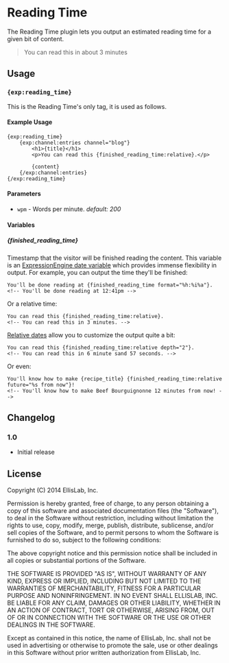 # Reading Time

The Reading Time plugin lets you output an estimated reading time for a given bit of content.

> You can read this in about 3 minutes

## Usage

### `{exp:reading_time}`

This is the Reading Time's only tag, it is used as follows.

#### Example Usage

```
{exp:reading_time}
    {exp:channel:entries channel="blog"}
        <h1>{title}</h1>
        <p>You can read this {finished_reading_time:relative}.</p>

        {content}
    {/exp:channel:entries}
{/exp:reading_time}
```

#### Parameters

- `wpm` - Words per minute. _default: 200_

#### Variables

##### {finished_reading_time}

Timestamp that the visitor will be finished reading the content. This variable is an [ExpressionEngine date variable](https://ellislab.com/expressionengine/user-guide/templates/date_variable_formatting.html) which provides immense flexibility in output. For example, you can output the time they'll be finished:

    You'll be done reading at {finished_reading_time format="%h:%i%a"}.
    <!-- You'll be done reading at 12:41pm -->

Or a relative time:

    You can read this {finished_reading_time:relative}.
    <!-- You can read this in 3 minutes. -->

[Relative dates](https://ellislab.com/expressionengine/user-guide/templates/date_variable_formatting.html#relative-dates) allow you to customize the output quite a bit:

    You can read this {finished_reading_time:relative depth="2"}.
    <!-- You can read this in 6 minute sand 57 seconds. -->

Or even:

    You'll know how to make {recipe_title} {finished_reading_time:relative future="%s from now"}!
    <!-- You'll know how to make Beef Bourguignonne 12 minutes from now! -->

## Changelog

### 1.0

- Initial release

## License

Copyright (C) 2014 EllisLab, Inc.

Permission is hereby granted, free of charge, to any person obtaining a copy
of this software and associated documentation files (the "Software"), to deal
in the Software without restriction, including without limitation the rights
to use, copy, modify, merge, publish, distribute, sublicense, and/or sell
copies of the Software, and to permit persons to whom the Software is
furnished to do so, subject to the following conditions:

The above copyright notice and this permission notice shall be included in
all copies or substantial portions of the Software.

THE SOFTWARE IS PROVIDED "AS IS", WITHOUT WARRANTY OF ANY KIND, EXPRESS OR
IMPLIED, INCLUDING BUT NOT LIMITED TO THE WARRANTIES OF MERCHANTABILITY,
FITNESS FOR A PARTICULAR PURPOSE AND NONINFRINGEMENT. IN NO EVENT SHALL
ELLISLAB, INC. BE LIABLE FOR ANY CLAIM, DAMAGES OR OTHER LIABILITY, WHETHER
IN AN ACTION OF CONTRACT, TORT OR OTHERWISE, ARISING FROM, OUT OF OR IN
CONNECTION WITH THE SOFTWARE OR THE USE OR OTHER DEALINGS IN THE SOFTWARE.

Except as contained in this notice, the name of EllisLab, Inc. shall not be
used in advertising or otherwise to promote the sale, use or other dealings
in this Software without prior written authorization from EllisLab, Inc.